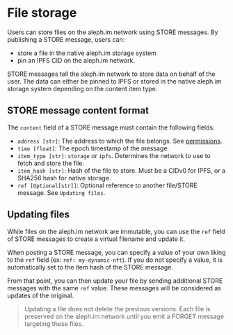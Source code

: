 # File storage

Users can store files on the aleph.im network using STORE messages. 
By publishing a STORE message, users can:

* store a file in the native aleph.im storage system
* pin an IPFS CID on the aleph.im network.

STORE messages tell the aleph.im network to store data on behalf of the
user. The data can either be pinned to IPFS or stored in the native
aleph.im storage system depending on the content item type.

## STORE message content format

The `content` field of a STORE message must contain the
following fields:

* `address [str]`: The address to which the file belongs. See [permissions](../permissions.md).
* `time [float]`: The epoch timestamp of the message.
* `item_type [str]`: `storage` or `ipfs`. Determines the network to use to fetch and store the file.
* `item_hash [str]`: Hash of the file to store. Must be a CIDv0 for IPFS, or a SHA256 hash for native storage.
* `ref [Optional[str]]`: Optional reference to another file/STORE message. See `Updating files`.


## Updating files

While files on the aleph.im network are immutable, you can use the `ref` field of STORE messages to create
a virtual filename and update it.

When posting a STORE message, you can specify a value of your own liking to the `ref` field (ex: `ref: my-dynamic-nft`).
If you do not specify a value, it is automatically set to the item hash of the STORE message.

From that point, you can then update your file by sending additional STORE messages with the same `ref` value.
These messages will be considered as updates of the original.

> Updating a file does not delete the previous versions. Each file is preserved on the aleph.im network until you emit
> a FORGET message targeting these files.
